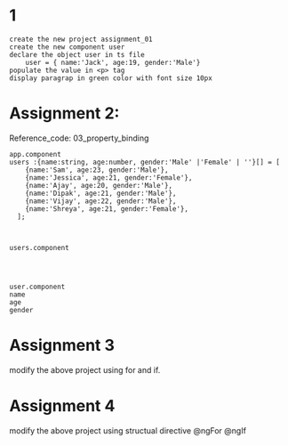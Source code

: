 # 1
```
create the new project assignment_01
create the new component user
declare the object user in ts file
    user = { name:'Jack', age:19, gender:'Male'}
populate the value in <p> tag
display paragrap in green color with font size 10px
```


# Assignment 2:
Reference_code: 03_property_binding
```
app.component
users :{name:string, age:number, gender:'Male' |'Female' | ''}[] = [
    {name:'Sam', age:23, gender:'Male'},
    {name:'Jessica', age:21, gender:'Female'},
    {name:'Ajay', age:20, gender:'Male'},
    {name:'Dipak', age:21, gender:'Male'},
    {name:'Vijay', age:22, gender:'Male'},
    {name:'Shreya', age:21, gender:'Female'},
  ];



users.component 




user.component
name
age
gender

```

# Assignment 3
modify the above project using for and if.

# Assignment 4
modify the above project using structual directive
@ngFor
@ngIf

